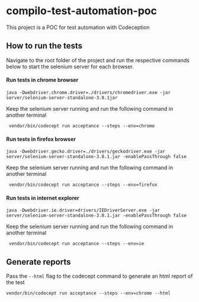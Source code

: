 # compilo-test-automation-poc
This project is a POC for test automation with Codeception

## How to run the tests
Navigate to the root folder of the project and run the respective commands below to start the selenium server for each browser.

#### Run tests in chrome browser
`java -Dwebdriver.chrome.driver=./drivers/chromedriver.exe -jar server/selenium-server-standalone-3.8.1jar`

Keep the selenium server running and run the following command in another terminal 

` vendor/bin/codecept run acceptance --steps --env=chrome`

#### Run tests in firefox browser
`java -Dwebdriver.gecko.driver=./drivers/geckodriver.exe -jar server/selenium-server-standalone-3.8.1.jar -enablePassThrough false`

Keep the selenium server running and run the following command in another terminal 

` vendor/bin/codecept run acceptance --steps --env=firefox`

#### Run tests in internet explorer
`java -Dwebdriver.ie.driver=drivers/IEDriverServer.exe -jar server/selenium-server-standalone-3.8.1.jar -enablePassThrough false`

Keep the selenium server running and run the following command in another terminal 

` vendor/bin/codecept run acceptance --steps --env=ie`

## Generate reports
Pass the `--html` flag to the codecept command to generate an html report of the test

`vendor/bin/codecept run acceptance --steps --env=chrome --html`
